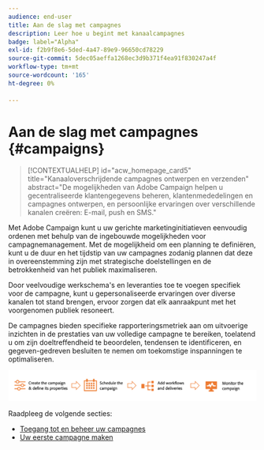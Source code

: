 ```yaml
---
audience: end-user
title: Aan de slag met campagnes
description: Leer hoe u begint met kanaalcampagnes
badge: label="Alpha"
exl-id: f2b9f8e6-5ded-4a47-89e9-96650cd78229
source-git-commit: 5dec05aeffa1268ec3d9b371f4ea91f830247a4f
workflow-type: tm+mt
source-wordcount: '165'
ht-degree: 0%

---
```



# Aan de slag met campagnes {#campaigns}

>[!CONTEXTUALHELP]
>id="acw_homepage_card5"
>title="Kanaaloverschrijdende campagnes ontwerpen en verzenden"
>abstract="De mogelijkheden van Adobe Campaign helpen u gecentraliseerde klantengegevens beheren, klantenmededelingen en campagnes ontwerpen, en persoonlijke ervaringen over verschillende kanalen creëren: E-mail, push en SMS."

Met Adobe Campaign kunt u uw gerichte marketinginitiatieven eenvoudig ordenen met behulp van de ingebouwde mogelijkheden voor campagnemanagement. Met de mogelijkheid om een planning te definiëren, kunt u de duur en het tijdstip van uw campagnes zodanig plannen dat deze in overeenstemming zijn met strategische doelstellingen en de betrokkenheid van het publiek maximaliseren.

Door veelvoudige werkschema&#39;s en leveranties toe te voegen specifiek voor de campagne, kunt u gepersonaliseerde ervaringen over diverse kanalen tot stand brengen, ervoor zorgen dat elk aanraakpunt met het voorgenomen publiek resoneert.

De campagnes bieden specifieke rapporteringsmetriek aan om uitvoerige inzichten in de prestaties van uw volledige campagne te bereiken, toelatend u om zijn doeltreffendheid te beoordelen, tendensen te identificeren, en gegeven-gedreven besluiten te nemen om toekomstige inspanningen te optimaliseren.

![Campagnestroom](assets/campaign-flow.png)

Raadpleeg de volgende secties:

* [Toegang tot en beheer uw campagnes](manage-campaigns.md)
* [Uw eerste campagne maken](create-campaigns.md)



<!--
Use Adobe Campaign to create cross-channel campaigns. With its marketing campaign orchestration capabilities, you can manage and centralize customer data, design customer communications and campaigns, and create personalized experiences across different channels. In this version, email, push and SMS channels are available.

Design and execute high-volume email campaigns to deliver personalized messages, for all platforms and screen sizes. 
Measure the effectiveness of your deliveries with detailed reports including the counts of opens, clicks, forwards, and more. With Adobe Campaign segmentation capabilities, you can run queries against a high-volume database, and easily define dynamic marketing segments which perfectly target your campaigns.
-->

<!--
Get Started with campaigns
Adobe Campaign offers a set of solutions that help you personalize and deliver campaigns across all of your online and offline channels. You can create, configure, execute and analyze marketing campaigns. All marketing campaigns can be managed from a unified control center. Discover how to browse and create marketing campaigns in this section.

Campaigns include actions (deliveries) and processes (importing or extracting files), as well as resources (marketing documents, delivery outlines). They are used in marketing campaigns. Campaigns are part of a program, and programs are included in a campaign plan.
-->
